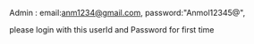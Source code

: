 Admin : 
    email:anm1234@gmail.com,
    password:"Anmol12345@",

please login with this userId and Password for first time    